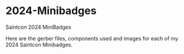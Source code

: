# 2024-Minibadges
Saintcon 2024 MiniBadges

Here are the gerber files, components used and images for each of my 2024 Saintcon Minibadges.
